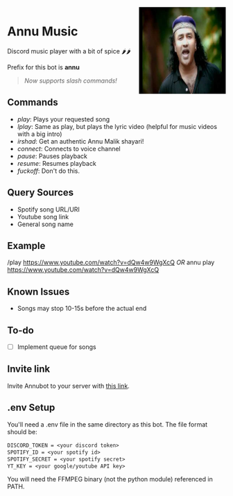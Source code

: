 <img align="right" src="images/annumalik.jpg" height="200" width="200">

# Annu Music

Discord music player with a bit of spice :hot_pepper::hot_pepper:

Prefix for this bot is **annu**

> *Now supports slash commands!*

## Commands
* _play_: Plays your requested song
* _lplay_: Same as play, but plays the lyric video (helpful for music videos with a big intro)
* _irshad_: Get an authentic Annu Malik shayari!
* _connect_: Connects to voice channel
* _pause_: Pauses playback
* _resume_: Resumes playback
* _fuckoff_: Don't do this.

## Query Sources
- Spotify song URL/URI
- Youtube song link
- General song name

## Example
/play https://www.youtube.com/watch?v=dQw4w9WgXcQ
*OR*
annu play https://www.youtube.com/watch?v=dQw4w9WgXcQ

## Known Issues
- Songs may stop 10-15s before the actual end

## To-do
- [ ] Implement queue for songs

## Invite link
Invite Annubot to your server with [this link](https://discord.com/api/oauth2/authorize?client_id=826187328774733844&permissions=281894054160&scope=bot).

## .env Setup
You'll need a .env file in the same directory as this bot. The file format should be:

```
DISCORD_TOKEN = <your discord token>
SPOTIFY_ID = <your spotify id>
SPOTIFY_SECRET = <your spotify secret>
YT_KEY = <your google/youtube API key>
```
You will need the FFMPEG binary (not the python module) referenced in PATH.